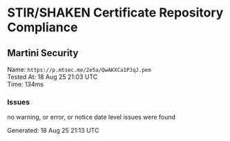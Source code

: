 # STIR/SHAKEN Certificate Repository Compliance

## Martini Security

Name: `https://p.mtsec.me/2e5a/QwAKXCa1PJqJ.pem`\
Tested At: 18 Aug 25 21:03 UTC\
Time: 134ms

### Issues

no warning, or error, or notice date level issues were found

Generated: 18 Aug 25 21:13 UTC
